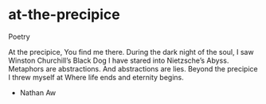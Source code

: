 # at-the-precipice
Poetry

At the precipice, 
You find me there. 
During the dark night of the soul,
I saw Winston Churchill’s Black Dog
I have stared into Nietzsche’s Abyss. 
Metaphors are abstractions.
And abstractions are lies. 
Beyond the precipice I threw myself at
Where life ends and eternity begins. 
- Nathan Aw
